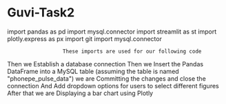 # Guvi-Task2

import pandas as pd
import mysql.connector
import streamlit as st
import plotly.express as px
import git
import mysql.connector

                      These imports are used for our following code
 Then we Establish a database connection
 Then we Insert the Pandas DataFrame into a MySQL table (assuming the table is named "phonepe_pulse_data")
 we are Committing the changes and close the connection
 And Add dropdown options for users to select different figures
 After that we are Displaying a bar chart using Plotly
